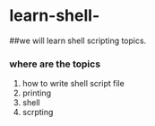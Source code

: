 # learn-shell-

##we will learn shell scripting topics.
### where are the topics 

1. how to write shell script file 
2. printing 
3. shell
4. scrpting